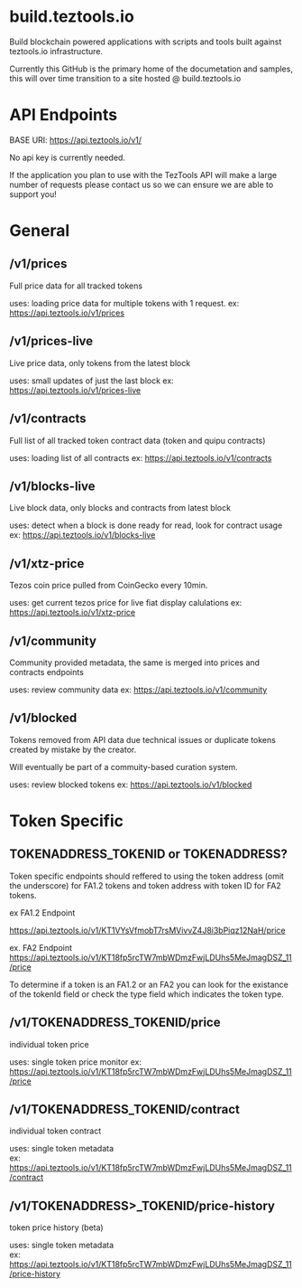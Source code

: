 # build.teztools.io
Build blockchain powered applications with scripts and tools built against teztools.io infrastructure.

Currently this GitHub is the primary home of the documetation and samples, this will over time transition to a site hosted @ build.teztools.io

# API Endpoints

BASE URI: https://api.teztools.io/v1/

No api key is currently needed. 

If the application you plan to use with the TezTools API will make a large number of requests please contact us so we can ensure we are able to support you!

# General 
## /v1/prices
Full price data for all tracked tokens

uses: loading price data for multiple tokens with 1 request. 
ex: https://api.teztools.io/v1/prices

## /v1/prices-live
Live price data, only tokens from the latest block

uses: small updates of just the last block
ex: https://api.teztools.io/v1/prices-live

## /v1/contracts
Full list of all tracked token contract data (token and quipu contracts)

uses: loading list of all contracts
ex: https://api.teztools.io/v1/contracts

## /v1/blocks-live
Live block data, only blocks and contracts from latest block

uses: detect when a block is done ready for read, look for contract usage
ex: https://api.teztools.io/v1/blocks-live

## /v1/xtz-price
Tezos coin price pulled from CoinGecko every 10min.

uses: get current tezos price for live fiat display calulations
ex: https://api.teztools.io/v1/xtz-price

## /v1/community
Community provided metadata, the same is merged into prices and contracts endpoints

uses: review community data
ex: https://api.teztools.io/v1/community

## /v1/blocked
Tokens removed from API data due technical issues or duplicate tokens created by mistake by the creator. 

Will eventually be part of a commuity-based curation system. 

uses: review  blocked tokens
ex: https://api.teztools.io/v1/blocked

# Token Specific

## TOKENADDRESS_TOKENID or TOKENADDRESS?

Token specific endpoints should reffered to using the token address (omit the underscore) for FA1.2 tokens and token address with token ID for FA2 tokens. 

ex FA1.2 Endpoint 

https://api.teztools.io/v1/KT1VYsVfmobT7rsMVivvZ4J8i3bPiqz12NaH/price

ex. FA2 Endpoint
https://api.teztools.io/v1/KT18fp5rcTW7mbWDmzFwjLDUhs5MeJmagDSZ_11/price


To determine if a token is an FA1.2 or an FA2 you can look for the existance of the tokenId field or check the type field which indicates the token type. 

## /v1/TOKENADDRESS_TOKENID/price
individual token price

uses: single token price monitor
ex: https://api.teztools.io/v1/KT18fp5rcTW7mbWDmzFwjLDUhs5MeJmagDSZ_11/price

## /v1/TOKENADDRESS_TOKENID/contract
individual token contract

uses: single token metadata  
ex: https://api.teztools.io/v1/KT18fp5rcTW7mbWDmzFwjLDUhs5MeJmagDSZ_11/contract

## /v1/TOKENADDRESS>_TOKENID/price-history
token price history (beta)

uses: single token metadata  
ex: https://api.teztools.io/v1/KT18fp5rcTW7mbWDmzFwjLDUhs5MeJmagDSZ_11/price-history

